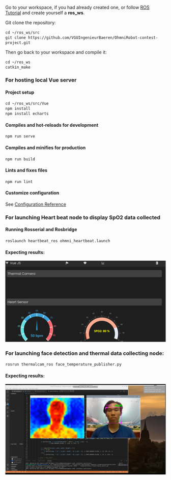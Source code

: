 Go to your workspace, if you had already created one, or follow [ROS Tutorial](http://wiki.ros.org/ROS/Tutorials) and create yourself a **ros_ws**.

Git clone the repository:
```
cd ~/ros_ws/src
git clone https://github.com/VGUIngenieurBaeren/OhmniRobot-contest-project.git
```

Then go back to your workspace and compile it:
```
cd ~/ros_ws
catkin_make
```
### For hosting local Vue server

#### Project setup
```
cd ~/ros_ws/src/Vue
npm install
npm install echarts
```

#### Compiles and hot-reloads for development
```
npm run serve
```

#### Compiles and minifies for production
```
npm run build
```

#### Lints and fixes files
```
npm run lint
```

#### Customize configuration
See [Configuration Reference](https://cli.vuejs.org/config/)

### For launching Heart beat node to display SpO2 data collected

#### Running Rosserial and Rosbridge
```
roslaunch heartbeat_ros ohmni_heartbeat.launch
```

#### Expecting results:
![Vue Server established_with heartbeat and SpO2 data](https://github.com/VGUIngenieurBaeren/OhmniRobot-contest-project/blob/main/figures/vue_server_with_HB_data.png)

### For launching face detection and thermal data collecting node:
```
rosrun thermalcam_ros face_temperature_publisher.py
```

#### Expecting results:
![Images in RGB and thermal region](https://github.com/VGUIngenieurBaeren/OhmniRobot-contest-project/blob/main/figures/RGB%20and%20thermal%20images.png)
